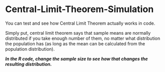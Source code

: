 # Central-Limit-Theorem-Simulation
You can test and see how Central Limit Theorem actually works in code.

Simply put, central limit theorem says that sample means are normally distributed if you take enough number of them, no matter what distribution the population has (as long as the mean can be calculated from the population distribution). 

***In the R code, change the sample size to see how that changes the resulting distribution.***




